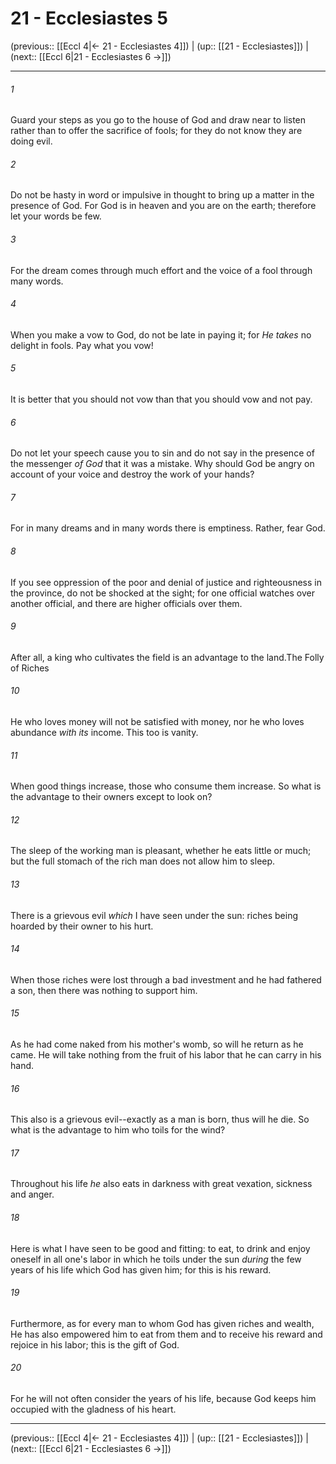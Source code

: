 # 21 - Ecclesiastes 5

(previous:: [[Eccl 4|← 21 - Ecclesiastes 4]]) | (up:: [[21 - Ecclesiastes]]) | (next:: [[Eccl 6|21 - Ecclesiastes 6 →]])

***


###### 1 
Guard your steps as you go to the house of God and draw near to listen rather than to offer the sacrifice of fools; for they do not know they are doing evil. 

###### 2 
Do not be hasty in word or impulsive in thought to bring up a matter in the presence of God. For God is in heaven and you are on the earth; therefore let your words be few. 

###### 3 
For the dream comes through much effort and the voice of a fool through many words. 

###### 4 
When you make a vow to God, do not be late in paying it; for _He takes_ no delight in fools. Pay what you vow! 

###### 5 
It is better that you should not vow than that you should vow and not pay. 

###### 6 
Do not let your speech cause you to sin and do not say in the presence of the messenger _of God_ that it was a mistake. Why should God be angry on account of your voice and destroy the work of your hands? 

###### 7 
For in many dreams and in many words there is emptiness. Rather, fear God. 

###### 8 
If you see oppression of the poor and denial of justice and righteousness in the province, do not be shocked at the sight; for one official watches over another official, and there are higher officials over them. 

###### 9 
After all, a king who cultivates the field is an advantage to the land.The Folly of Riches 

###### 10 
He who loves money will not be satisfied with money, nor he who loves abundance _with its_ income. This too is vanity. 

###### 11 
When good things increase, those who consume them increase. So what is the advantage to their owners except to look on? 

###### 12 
The sleep of the working man is pleasant, whether he eats little or much; but the full stomach of the rich man does not allow him to sleep. 

###### 13 
There is a grievous evil _which_ I have seen under the sun: riches being hoarded by their owner to his hurt. 

###### 14 
When those riches were lost through a bad investment and he had fathered a son, then there was nothing to support him. 

###### 15 
As he had come naked from his mother's womb, so will he return as he came. He will take nothing from the fruit of his labor that he can carry in his hand. 

###### 16 
This also is a grievous evil--exactly as a man is born, thus will he die. So what is the advantage to him who toils for the wind? 

###### 17 
Throughout his life _he_ also eats in darkness with great vexation, sickness and anger. 

###### 18 
Here is what I have seen to be good and fitting: to eat, to drink and enjoy oneself in all one's labor in which he toils under the sun _during_ the few years of his life which God has given him; for this is his reward. 

###### 19 
Furthermore, as for every man to whom God has given riches and wealth, He has also empowered him to eat from them and to receive his reward and rejoice in his labor; this is the gift of God. 

###### 20 
For he will not often consider the years of his life, because God keeps him occupied with the gladness of his heart.

***

(previous:: [[Eccl 4|← 21 - Ecclesiastes 4]]) | (up:: [[21 - Ecclesiastes]]) | (next:: [[Eccl 6|21 - Ecclesiastes 6 →]])
